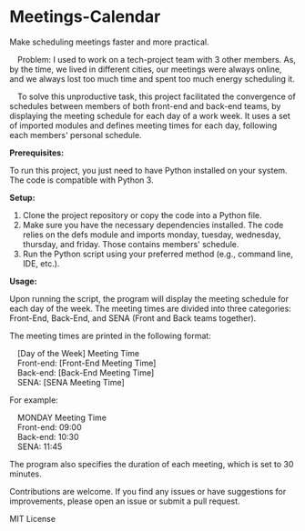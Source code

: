 # Meetings-Calendar
Make scheduling meetings faster and more practical.  
  
&emsp;Problem: I used to work on a tech-project team with 3 other members. As, by the time, we lived in different cities, our meetings were always online, and we always lost too much time and spent too much energy scheduling it.  
  
&emsp;To solve this unproductive task, this project facilitated the convergence of schedules between members of both front-end and back-end teams, by displaying the meeting schedule for each day of a work week. It uses a set of imported modules and defines meeting times for each day, following each members' personal schedule.

<b>Prerequisites:  </b>  
  
To run this project, you just need to have Python installed on your system. The code is compatible with Python 3.   

<b>Setup:  </b>  
1. Clone the project repository or copy the code into a Python file.
2. Make sure you have the necessary dependencies installed. The code relies on the defs module and imports monday, tuesday, wednesday, thursday, and friday. Those contains members' schedule.
3. Run the Python script using your preferred method (e.g., command line, IDE, etc.).

<b>Usage:  </b>  
  
Upon running the script, the program will display the meeting schedule for each day of the week. The meeting times are divided into three categories: Front-End, Back-End, and SENA (Front and Back teams together).  

The meeting times are printed in the following format:  

&emsp;[Day of the Week] Meeting Time  
&emsp;Front-end: [Front-End Meeting Time]  
&emsp;Back-end: [Back-End Meeting Time]  
&emsp;SENA: [SENA Meeting Time]  
  
For example:  
  
&emsp;MONDAY Meeting Time  
&emsp;Front-end: 09:00  
&emsp;Back-end: 10:30  
&emsp;SENA: 11:45  
  
The program also specifies the duration of each meeting, which is set to 30 minutes.  
  
Contributions are welcome. If you find any issues or have suggestions for improvements, please open an issue or submit a pull request.  
  
MIT License
